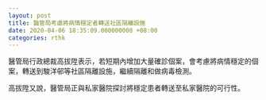 ```yaml
---
layout: post
title: 醫管局考慮將病情穩定者轉送社區隔離設施
date: 2020-04-06 18:35:09.000000000 +08:00
categories: rthk
---
```


醫管局行政總裁高拔陞表示，若短期內增加大量確診個案，會考慮將病情穩定的個案，轉送到駿洋邨等社區隔離設施，繼續隔離和做病毒檢測。

高拔陞又說，醫管局正與私家醫院探討將穩定患者轉送至私家醫院的可行性。
